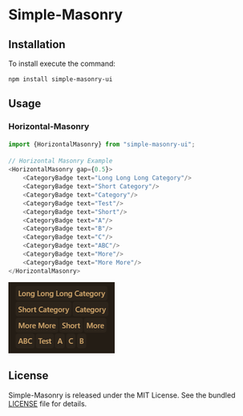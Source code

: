 # Simple-Masonry

## Installation

To install execute the command:

```shell
npm install simple-masonry-ui
```

## Usage

### Horizontal-Masonry

```typescript jsx
import {HorizontalMasonry} from "simple-masonry-ui";

// Horizontal Masonry Example
<HorizontalMasonry gap={0.5}>
    <CategoryBadge text="Long Long Long Category"/>
    <CategoryBadge text="Short Category"/>
    <CategoryBadge text="Category"/>
    <CategoryBadge text="Test"/>
    <CategoryBadge text="Short"/>
    <CategoryBadge text="A"/>
    <CategoryBadge text="B"/>
    <CategoryBadge text="C"/>
    <CategoryBadge text="ABC"/>
    <CategoryBadge text="More"/>
    <CategoryBadge text="More More"/>
</HorizontalMasonry>
```

![horizontal.png](./resources/horizontal.png)

## License

Simple-Masonry is released under the MIT License. See the bundled [LICENSE](LICENSE) file for details.